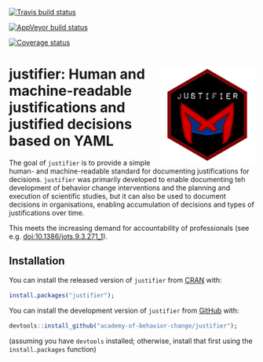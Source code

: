 
<!-- README.md is generated from README.Rmd. Please edit that file -->

[![Travis build
status](https://travis-ci.org/academy-of-behavior-change/justifier.svg?branch=master)](https://travis-ci.org/academy-of-behavior-change/justifier)

[![AppVeyor build
status](https://ci.appveyor.com/api/projects/status/github/academy-of-behavior-change/justifier?branch=master&svg=true)](https://ci.appveyor.com/project/academy-of-behavior-change/justifier)

[![Coverage
status](https://codecov.io/gh/academy-of-behavior-change/justifier/branch/master/graph/badge.svg)](https://codecov.io/github/academy-of-behavior-change/justifier?branch=master)

# <img src='img/justifier-logo.png' align="right" height="200" /> justifier: Human and machine-readable justifications and justified decisions based on YAML

The goal of `justifier` is to provide a simple human- and
machine-readable standard for documenting justifications for decisions.
`justifier` was primarily developed to enable documenting teh
development of behavior change interventions and the planning and
execution of scientific studies, but it can also be used to document
decisions in organisations, enabling accumulation of decisions and types
of justifications over time.

This meets the increasing demand for accountability of professionals
(see e.g. <doi:10.1386/jots.9.3.271_1>).

## Installation

You can install the released version of `justifier` from
[CRAN](https://CRAN.R-project.org) with:

``` r
install.packages("justifier");
```

You can install the development version of `justifier` from
[GitHub](https://github.com) with:

``` r
devtools::install_github("academy-of-behavior-change/justifier");
```

(assuming you have `devtools` installed; otherwise, install that first
using the `install.packages` function)
